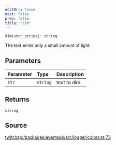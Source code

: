 ```yaml
---
editUrl: false
next: false
prev: false
title: "dim"
---
```


```ts
dim(str: string): string
```

The text emits only a small amount of light.

## Parameters

| Parameter | Type | Description |
| :------ | :------ | :------ |
| `str` | `string` | text to dim |

## Returns

`string`

## Source

[twitchapi/packages/eventsub/src/logger/colors.ts:73](https://github.com/pablornc/twitchapi//blob/f8a75ccd701e54db4c91e2b0128974da23f25d14/packages/eventsub/src/logger/colors.ts#L73)
